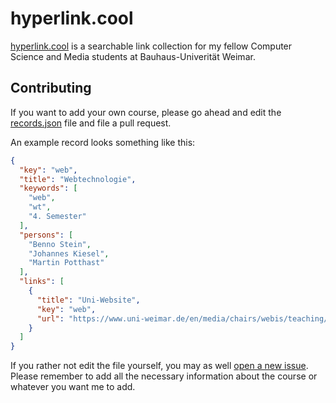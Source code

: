 # hyperlink.cool

[hyperlink.cool](https://hyperlink.cool) is a searchable link collection for my fellow Computer Science and Media students at Bauhaus-Univerität Weimar.

## Contributing

If you want to add your own course, please go ahead and edit the [records.json](https://github.com/kleinfreund/hyperlink.cool/blob/gh-pages/_data/records.json) file and file a pull request.

An example record looks something like this:

```json
{
  "key": "web",
  "title": "Webtechnologie",
  "keywords": [
    "web",
    "wt",
    "4. Semester"
  ],
  "persons": [
    "Benno Stein",
    "Johannes Kiesel",
    "Martin Potthast"
  ],
  "links": [
    {
      "title": "Uni-Website",
      "key": "web",
      "url": "https://www.uni-weimar.de/en/media/chairs/webis/teaching/ss-2018/web-technology/"
    }
  ]
}
```

If you rather not edit the file yourself, you may as well [open a new issue](https://github.com/kleinfreund/hyperlink.cool/issues/new). Please remember to add all the necessary information about the course or whatever you want me to add.
